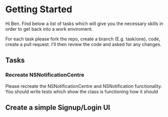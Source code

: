 # Getting Started

Hi Ben. Find below a list of tasks which will give you the necessary skills in order to get back into a work enviroment.

For each task please fork the repo, create a branch (E.g. task/one), code, create a pull request. I'll then review the code and asked for any changes.

## Tasks

### Recreate NSNotificationCentre
Please recreate the NSNotificationCentre and NSNotification functionality. You should write tests which show the class is functioning how it should

## Create a simple Signup/Login UI

